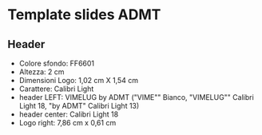 # Template slides ADMT

## Header
- Colore sfondo: FF6601
- Altezza: 2 cm
- Dimensioni Logo: 1,02 cm X 1,54 cm
- Carattere: Calibri Light
- header LEFT: VIMELUG by ADMT ("VIME"" Bianco, "VIMELUG"" Calibri Light 18, "by ADMT" Calibri Light 13)
- header center: Calibri Light 18
- Logo right: 7,86 cm x 0,61 cm
